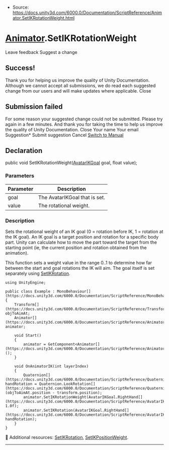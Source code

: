 * Source: https://docs.unity3d.com/6000.0/Documentation/ScriptReference/Animator.SetIKRotationWeight.html

#  [Animator](https://docs.unity3d.com/6000.0/Documentation/ScriptReference/Animator.html).SetIKRotationWeight
Leave feedback
Suggest a change
## Success!
Thank you for helping us improve the quality of Unity Documentation. Although we cannot accept all submissions, we do read each suggested change from our users and will make updates where applicable.
Close
## Submission failed
For some reason your suggested change could not be submitted. Please <a>try again</a> in a few minutes. And thank you for taking the time to help us improve the quality of Unity Documentation.
Close
Your name Your email Suggestion* Submit suggestion
Cancel
[Switch to Manual](https://docs.unity3d.com/6000.0/Documentation/Manual/class-Animator.html "Go to Animator Component in the Manual")
## Declaration
public void SetIKRotationWeight([AvatarIKGoal](https://docs.unity3d.com/6000.0/Documentation/ScriptReference/AvatarIKGoal.html) goal, float value); 
### Parameters
Parameter | Description  
---|---  
goal | The AvatarIKGoal that is set.  
value | The rotational weight.  
### Description
Sets the rotational weight of an IK goal (0 = rotation before IK, 1 = rotation at the IK goal).
An IK goal is a target position and rotation for a specific body part. Unity can calculate how to move the part toward the target from the starting point (ie, the current position and rotation obtained from the animation).  
  
This function sets a weight value in the range 0..1 to determine how far between the start and goal rotations the IK will aim. The goal itself is set separately using [SetIKRotation](https://docs.unity3d.com/6000.0/Documentation/ScriptReference/Animator.SetIKRotation.html).
```
using UnityEngine;  
  
public class Example : MonoBehaviour[](https://docs.unity3d.com/6000.0/Documentation/ScriptReference/MonoBehaviour.html)
{
    Transform[](https://docs.unity3d.com/6000.0/Documentation/ScriptReference/Transform.html) objToAimAt;
    Animator[](https://docs.unity3d.com/6000.0/Documentation/ScriptReference/Animator.html) animator;  
  
    void Start()
    {
        animator = GetComponent<Animator[](https://docs.unity3d.com/6000.0/Documentation/ScriptReference/Animator.html)>();
    }  
  
    void OnAnimatorIK(int layerIndex)
    {
        Quaternion[](https://docs.unity3d.com/6000.0/Documentation/ScriptReference/Quaternion.html) handRotation = Quaternion.LookRotation[](https://docs.unity3d.com/6000.0/Documentation/ScriptReference/Quaternion.LookRotation.html)(objToAimAt.position - transform.position);
        animator.SetIKRotationWeight(AvatarIKGoal.RightHand[](https://docs.unity3d.com/6000.0/Documentation/ScriptReference/AvatarIKGoal.RightHand.html), 1.0f);
        animator.SetIKRotation(AvatarIKGoal.RightHand[](https://docs.unity3d.com/6000.0/Documentation/ScriptReference/AvatarIKGoal.RightHand.html), handRotation);
    }
}

```

Additional resources: [SetIKRotation](https://docs.unity3d.com/6000.0/Documentation/ScriptReference/Animator.SetIKRotation.html), [SetIKPositionWeight](https://docs.unity3d.com/6000.0/Documentation/ScriptReference/Animator.SetIKPositionWeight.html).
* * *
